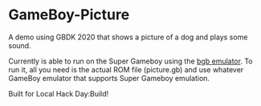 # GameBoy-Picture
A demo using GBDK 2020 that shows a picture of a dog and plays some sound. 

Currently is able to run on the Super Gameboy using the [bgb emulator](https://bgb.bircd.org/#downloads).
To run it, all you need is the actual ROM file (picture.gb) and use whatever GameBoy emulator that supports Super Gameboy emulation.

Built for Local Hack Day:Build!

